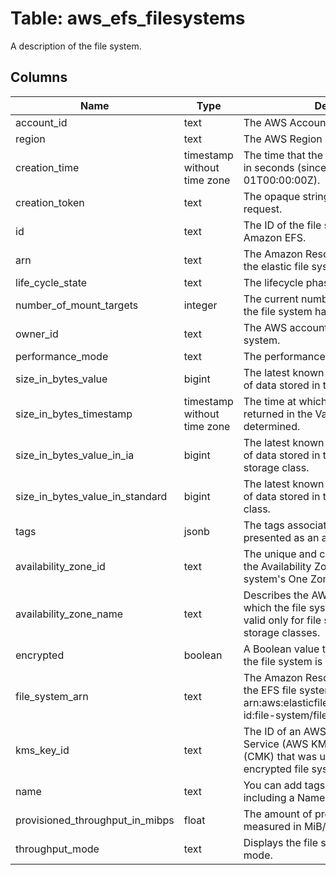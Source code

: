 
# Table: aws_efs_filesystems
A description of the file system.
## Columns
| Name        | Type           | Description  |
| ------------- | ------------- | -----  |
|account_id|text|The AWS Account ID of the resource.|
|region|text|The AWS Region of the resource.|
|creation_time|timestamp without time zone|The time that the file system was created, in seconds (since 1970-01-01T00:00:00Z).|
|creation_token|text|The opaque string specified in the request.|
|id|text|The ID of the file system, assigned by Amazon EFS.|
|arn|text|The Amazon Resource Name (ARN) for the elastic file system|
|life_cycle_state|text|The lifecycle phase of the file system.|
|number_of_mount_targets|integer|The current number of mount targets that the file system has.|
|owner_id|text|The AWS account that created the file system.|
|performance_mode|text|The performance mode of the file system.|
|size_in_bytes_value|bigint|The latest known metered size (in bytes) of data stored in the file system.|
|size_in_bytes_timestamp|timestamp without time zone|The time at which the size of data, returned in the Value field, was determined.|
|size_in_bytes_value_in_ia|bigint|The latest known metered size (in bytes) of data stored in the Infrequent Access storage class.|
|size_in_bytes_value_in_standard|bigint|The latest known metered size (in bytes) of data stored in the Standard storage class.|
|tags|jsonb|The tags associated with the file system, presented as an array of Tag objects.|
|availability_zone_id|text|The unique and consistent identifier of the Availability Zone in which the file system's One Zone storage classes exist.|
|availability_zone_name|text|Describes the AWS Availability Zone in which the file system is located, and is valid only for file systems using One Zone storage classes.|
|encrypted|boolean|A Boolean value that, if true, indicates that the file system is encrypted.|
|file_system_arn|text|The Amazon Resource Name (ARN) for the EFS file system, in the format arn:aws:elasticfilesystem:region:account-id:file-system/file-system-id .|
|kms_key_id|text|The ID of an AWS Key Management Service (AWS KMS) customer master key (CMK) that was used to protect the encrypted file system.|
|name|text|You can add tags to a file system, including a Name tag.|
|provisioned_throughput_in_mibps|float|The amount of provisioned throughput, measured in MiB/s, for the file system.|
|throughput_mode|text|Displays the file system's throughput mode.|
